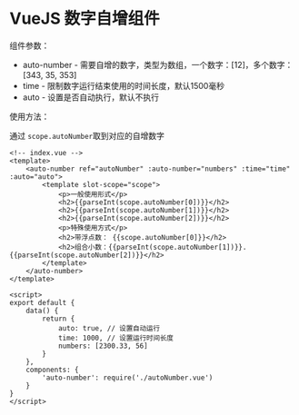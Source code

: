 # VueJS 数字自增组件

组件参数：

- auto-number - 需要自增的数字，类型为数组，一个数字：[12]，多个数字：[343, 35, 353]
- time - 限制数字运行结束使用的时间长度，默认1500毫秒
- auto - 设置是否自动执行，默认不执行

使用方法：

通过 `scope.autoNumber`取到对应的自增数字


```vue
<!-- index.vue -->
<template>
    <auto-number ref="autoNumber" :auto-number="numbers" :time="time" :auto="auto">
        <template slot-scope="scope">
            <p>一般使用形式</p>
            <h2>{{parseInt(scope.autoNumber[0])}}</h2>
            <h2>{{parseInt(scope.autoNumber[1])}}</h2>
            <h2>{{parseInt(scope.autoNumber[2])}}</h2>
            <p>特殊使用方式</p>
            <h2>带浮点数： {{scope.autoNumber[0]}}</h2>
            <h2>组合小数：{{parseInt(scope.autoNumber[1])}}.{{parseInt(scope.autoNumber[2])}}</h2>
        </template>
    </auto-number>
</template>

<script>
export default {
    data() {
        return {
            auto: true, // 设置自动运行
            time: 1000, // 设置运行时间长度
            numbers: [2300.33, 56]
        }
    },
    components: {
        'auto-number': require('./autoNumber.vue')
    }
}
</script>
```


